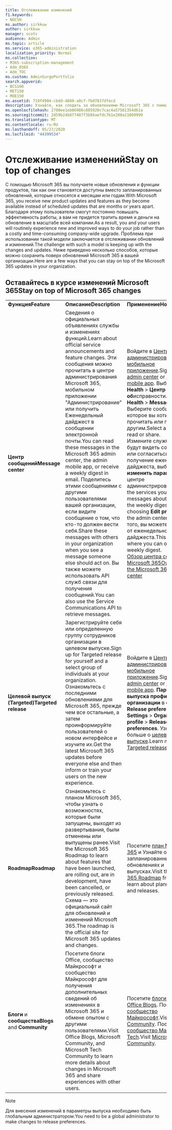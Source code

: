 ```yaml
---
title: Отслеживание изменений
f1.keywords:
- NOCSH
ms.author: sirkkuw
author: sirkkuw
manager: scotv
audience: Admin
ms.topic: article
ms.service: o365-administration
localization_priority: Normal
ms.collection:
- M365-subscription-management
- Adm_O365
- Adm_TOC
ms.custom: AdminSurgePortfolio
search.appverid:
- BCS160
- MET150
- MOE150
ms.assetid: 719f4904-cbdd-4889-a0cf-fbd7837dfecd
description: Узнайте, как следить за обновлениями Microsoft 365 с помощью центра сообщений, целевого выпуска, схемы и блогов и сообщества.
ms.openlocfilehash: 2700ee1eb06986c885920c7cac4a57581354d61a
ms.sourcegitcommit: 2d59b24b877487f3b84aefdc7b1e200a21009999
ms.translationtype: MT
ms.contentlocale: ru-RU
ms.lasthandoff: 05/27/2020
ms.locfileid: "44399534"
---
```

# <a name="stay-on-top-of-changes"></a><span data-ttu-id="3c283-103">Отслеживание изменений</span><span class="sxs-lookup"><span data-stu-id="3c283-103">Stay on top of changes</span></span>

<span data-ttu-id="3c283-104">С помощью Microsoft 365 вы получаете новые обновления и функции продуктов, так как они становятся доступны вместо запланированных обновлений, которые относятся к месяцам или годам.</span><span class="sxs-lookup"><span data-stu-id="3c283-104">With Microsoft 365, you receive new product updates and features as they become available instead of scheduled updates that are months or years apart.</span></span> <span data-ttu-id="3c283-105">Благодаря этому пользователи смогут постоянно повышать эффективность работы, а вам не придется тратить время и деньги на обновление в масштабе всей компании.</span><span class="sxs-lookup"><span data-stu-id="3c283-105">As a result, you and your users will routinely experience new and improved ways to do your job rather than a costly and time-consuming company-wide upgrade.</span></span> <span data-ttu-id="3c283-106">Проблема при использовании такой модели заключается в отслеживании обновлений и изменений.</span><span class="sxs-lookup"><span data-stu-id="3c283-106">The challenge with such a model is keeping up with the changes and updates.</span></span> <span data-ttu-id="3c283-107">Ниже приведено несколько способов, которые можно сохранить поверх обновлений Microsoft 365 в вашей организации.</span><span class="sxs-lookup"><span data-stu-id="3c283-107">Here are a few ways that you can stay on top of the Microsoft 365 updates in your organization.</span></span>

## <a name="stay-on-top-of-microsoft-365-changes"></a><span data-ttu-id="3c283-108">Оставайтесь в курсе изменений Microsoft 365</span><span class="sxs-lookup"><span data-stu-id="3c283-108">Stay on top of Microsoft 365 changes</span></span>

||||
|:-----|:-----|:-----|
|<span data-ttu-id="3c283-109">**Функция**</span><span class="sxs-lookup"><span data-stu-id="3c283-109">**Feature**</span></span> <br/> |<span data-ttu-id="3c283-110">**Описание**</span><span class="sxs-lookup"><span data-stu-id="3c283-110">**Description**</span></span> <br/> |<span data-ttu-id="3c283-111">**Применение**</span><span class="sxs-lookup"><span data-stu-id="3c283-111">**How to use**</span></span> <br/> |
|<span data-ttu-id="3c283-112">**Центр сообщений**</span><span class="sxs-lookup"><span data-stu-id="3c283-112">**Message center**</span></span> <br/> |<span data-ttu-id="3c283-113">Сведения о официальных объявлениях службы и изменениях функций.</span><span class="sxs-lookup"><span data-stu-id="3c283-113">Learn about official service announcements and feature changes.</span></span> <span data-ttu-id="3c283-114">Эти сообщения можно прочитать в центре администрирования Microsoft 365, мобильном приложении "Администрирование" или получить Еженедельный дайджест в сообщении электронной почты.</span><span class="sxs-lookup"><span data-stu-id="3c283-114">You can read these messages in the Microsoft 365 admin center, the admin mobile app, or receive a weekly digest in email.</span></span> <span data-ttu-id="3c283-115">Поделитесь этими сообщениями с другими пользователями вашей организации, если видите сообщение о том, что кто-то должен вести себя.</span><span class="sxs-lookup"><span data-stu-id="3c283-115">Share these messages with others in your organization when you see a message someone else should act on.</span></span> <span data-ttu-id="3c283-116">Вы также можете использовать API служб связи для получения сообщений.</span><span class="sxs-lookup"><span data-stu-id="3c283-116">You can also use the Service Communications API to retrieve messages.</span></span>  <br/> |<span data-ttu-id="3c283-117">Войдите в [Центр администрирования](../admin-overview/about-the-admin-center.md) или [мобильное приложение](../admin-overview/admin-mobile-app.md).</span><span class="sxs-lookup"><span data-stu-id="3c283-117">Sign in to the [admin center](../admin-overview/about-the-admin-center.md) or [admin mobile app](../admin-overview/admin-mobile-app.md).</span></span> <span data-ttu-id="3c283-118">Выберите **Health** \> **Центр сообщений об**исправности.</span><span class="sxs-lookup"><span data-stu-id="3c283-118">Select **Health** \> **Message center**.</span></span> <span data-ttu-id="3c283-119">Выберите сообщение, которое вы хотите прочитать или переслать другим.</span><span class="sxs-lookup"><span data-stu-id="3c283-119">Select a message to read or share.</span></span>  <br/> <span data-ttu-id="3c283-120">Измените службы, которые будут видеть сообщения или согласиться на получение еженедельного дайджеста, выбрав **изменить параметры** в центре администрирования.</span><span class="sxs-lookup"><span data-stu-id="3c283-120">Change the services you see messages about or opt-in to the weekly digest by choosing **Edit preferences** in the admin center.</span></span> <span data-ttu-id="3c283-121">Кроме того, вы можете отказаться от еженедельного дайджеста.</span><span class="sxs-lookup"><span data-stu-id="3c283-121">This is also where you can opt-out of the weekly digest.</span></span>  <br/> [<span data-ttu-id="3c283-122">Обзор центра сообщений Microsoft 365</span><span class="sxs-lookup"><span data-stu-id="3c283-122">Overview of the Microsoft 365 Message center</span></span>](message-center.md) <br/> |
|<span data-ttu-id="3c283-123">**Целевой выпуск (Targeted)**</span><span class="sxs-lookup"><span data-stu-id="3c283-123">**Targeted release**</span></span> <br/> |<span data-ttu-id="3c283-124">Зарегистрируйте себя или определенную группу сотрудников организации в целевом выпуске.</span><span class="sxs-lookup"><span data-stu-id="3c283-124">Sign up for Targeted release for yourself and a select group of individuals at your organization.</span></span> <span data-ttu-id="3c283-125">Ознакомьтесь с последними обновлениями для Microsoft 365, прежде чем все остальные, а затем проинформируйте пользователей о новом интерфейсе и изучите их.</span><span class="sxs-lookup"><span data-stu-id="3c283-125">Get the latest Microsoft 365 updates before everyone else and then inform or train your users on the new experience.</span></span>  <br/> |<span data-ttu-id="3c283-126">Войдите в [Центр администрирования](../admin-overview/about-the-admin-center.md) или [мобильное приложение](../admin-overview/admin-mobile-app.md).</span><span class="sxs-lookup"><span data-stu-id="3c283-126">Sign in to the [admin center](../admin-overview/about-the-admin-center.md) or [admin mobile app](../admin-overview/admin-mobile-app.md).</span></span> <span data-ttu-id="3c283-127">**Параметры** \> **выпуска профилей организации** в селеце \> **Release preferences**.</span><span class="sxs-lookup"><span data-stu-id="3c283-127">Selece **Settings** \> **Organization profile** \> **Release preferences**.</span></span> <span data-ttu-id="3c283-128">Узнайте больше о [целевом выпуске](release-options-in-office-365.md).</span><span class="sxs-lookup"><span data-stu-id="3c283-128">Learn more about [Targeted release](release-options-in-office-365.md).</span></span>  <br/> |
|<span data-ttu-id="3c283-129">**Roadmap**</span><span class="sxs-lookup"><span data-stu-id="3c283-129">**Roadmap**</span></span> <br/> |<span data-ttu-id="3c283-130">Ознакомьтесь с планом Microsoft 365, чтобы узнать о возможностях, которые были запущены, выходят из развертывания, были отменены или выпущены ранее.</span><span class="sxs-lookup"><span data-stu-id="3c283-130">Visit the Microsoft 365 Roadmap to learn about features that have been launched, are rolling out, are in development, have been cancelled, or previously released.</span></span> <span data-ttu-id="3c283-131">Схема — это официальный сайт для обновлений и изменений Microsoft 365.</span><span class="sxs-lookup"><span data-stu-id="3c283-131">The roadmap is the official site for Microsoft 365 updates and changes.</span></span>  <br/> |<span data-ttu-id="3c283-132">Посетите [план Microsoft 365](https://www.microsoft.com/microsoft-365/roadmap) и Узнайте о запланированных обновлениях и выпусках.</span><span class="sxs-lookup"><span data-stu-id="3c283-132">Visit the [Microsoft 365 Roadmap](https://www.microsoft.com/microsoft-365/roadmap) frequently and learn about planned updates and releases.</span></span>  <br/> |
|<span data-ttu-id="3c283-133">**Блоги** и **сообщества**</span><span class="sxs-lookup"><span data-stu-id="3c283-133">**Blogs** and **Community**</span></span> <br/> |<span data-ttu-id="3c283-134">Посетите блоги Office, сообщество Майкрософт и сообщество Майкрософт для получения дополнительных сведений об изменениях в Microsoft 365 и обмене опытом с другими пользователями.</span><span class="sxs-lookup"><span data-stu-id="3c283-134">Visit Office Blogs, Microsoft Community, and Microsoft Tech Community to learn more details about changes in Microsoft 365 and share experiences with other users.</span></span>  <br/> |<span data-ttu-id="3c283-135">Посетите [блоги Office](https://www.microsoft.com/en-us/microsoft-365/blog/).</span><span class="sxs-lookup"><span data-stu-id="3c283-135">Visit [Office Blogs](https://www.microsoft.com/en-us/microsoft-365/blog/).</span></span> <span data-ttu-id="3c283-136">Посетите [сообщество Майкрософт](https://answers.microsoft.com).</span><span class="sxs-lookup"><span data-stu-id="3c283-136">Visit [Microsoft Community](https://answers.microsoft.com).</span></span> <span data-ttu-id="3c283-137">Посетите [сообщество Майкрософт Tech](https://techcommunity.microsoft.com).</span><span class="sxs-lookup"><span data-stu-id="3c283-137">Visit [Microsoft Tech Community](https://techcommunity.microsoft.com).</span></span>  <br/> |

> [!NOTE]
> <span data-ttu-id="3c283-138">Для внесения изменений в параметры выпуска необходимо быть глобальным администратором.</span><span class="sxs-lookup"><span data-stu-id="3c283-138">You need to be a global administrator to make changes to release preferences.</span></span>
